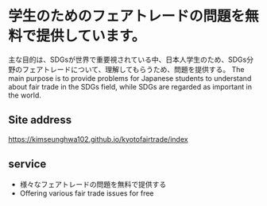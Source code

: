 # 学生のためのフェアトレードの問題を無料で提供しています。
主な目的は、SDGsが世界で重要視されている中、日本人学生のため、SDGs分野のフェアトレードについて、理解してもらうため、問題を提供する。
The main purpose is to provide problems for Japanese students to understand about fair trade in the SDGs field, while SDGs are regarded as important in the world.

## Site address

https://kimseunghwa102.github.io/kyotofairtrade/index

## service
* 様々なフェアトレードの問題を無料で提供する
* Offering various fair trade issues for free
